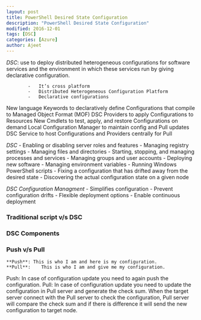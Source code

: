 ```yaml
---
layout: post
title: PowerShell Desired State Configuration
description: "PowerShell Desired State Configuration"
modified: 2016-12-01
tags: [DSC]
categories: [Azure]
author: Ajeet
---
```

*DSC*: use to deploy distributed heterogeneous configurations for software services and the environment in which these services run by giving declarative configuration. 

            -   It’s cross platform
            -   Distributed Heterogeneous Configuration Platform
            -   Declarative configurations 

New language Keywords to declaratively define Configurations that compile to Managed Object Format (MOF) DSC Providers to apply Configurations to Resources
New Cmdlets to test, apply, and restore Configurations on demand Local Configuration Manager to maintain config and Pull updates DSC Service to host Configurations and Providers centrally for Pull

*DSC* 
            -   Enabling or disabling server roles and features
            -   Managing registry settings
            -   Managing files and directories
            -   Starting, stopping, and managing processes and services
            -   Managing groups and user accounts
            -   Deploying new software
            -   Managing environment variables
            -   Running Windows PowerShell scripts
            -   Fixing a configuration that has drifted away from the desired state
            -   Discovering the actual configuration state on a given node

*DSC Configuration Managment*
            -   Simplifies configuration
            -   Prevent configuration drifts
            -   Flexible deployment options
            -   Enable continuous deployment

### Traditional script v/s DSC


### DSC Components


### Push v/s Pull
    **Push**: This is who I am and here is my configuration. 
    **Pull**: 	 This is who I am and give me my configuration.

Push: In case of configuration update you need to again push the configuration.
Pull: In case of configuration update you need to update the configuration in Pull server and generate the check sum. When the target server connect with the Pull server to check the configuration, Pull server will compare the check sum and if there is difference it will send the new configuration to target node.
